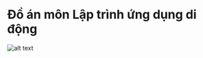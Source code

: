 # Đồ án môn Lập trình ứng dụng di động



![alt text](https://media.giphy.com/media/1zkptzKxTxSrq9by0Z/giphy.gif)
